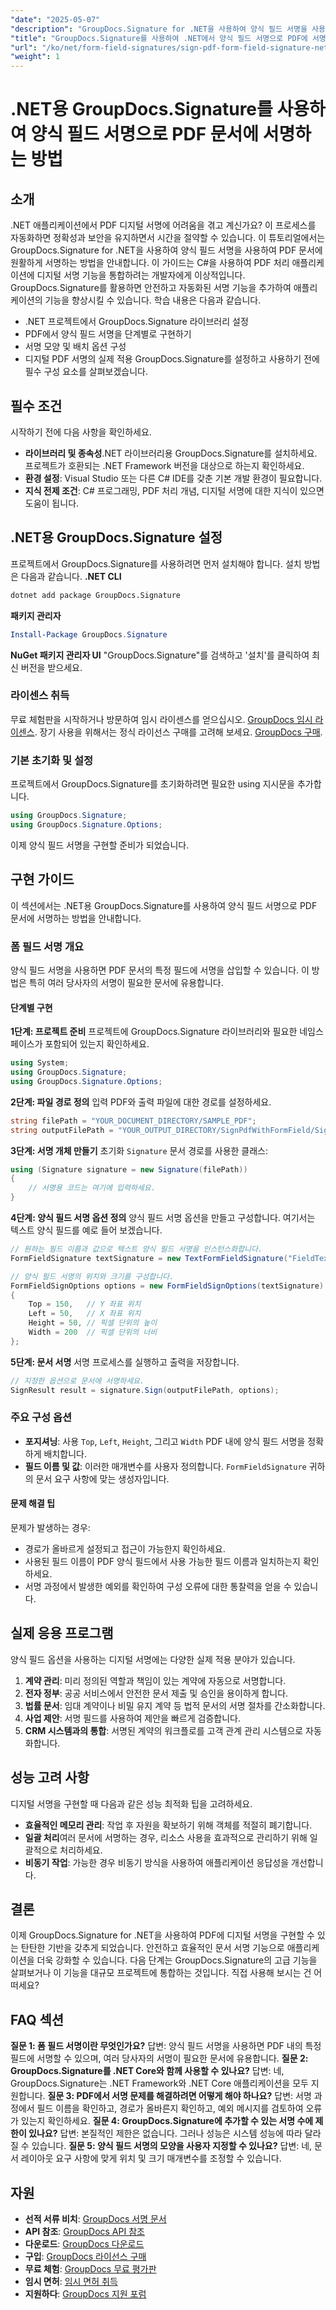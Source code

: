 ```yaml
---
"date": "2025-05-07"
"description": "GroupDocs.Signature for .NET을 사용하여 양식 필드 서명을 사용하여 PDF 문서에 효율적으로 서명하는 방법을 알아보세요. 이 가이드에서는 C#에서의 설정, 구성 및 구현에 대해 다룹니다."
"title": "GroupDocs.Signature를 사용하여 .NET에서 양식 필드 서명으로 PDF에 서명"
"url": "/ko/net/form-field-signatures/sign-pdf-form-field-signature-net-groupdocs/"
"weight": 1
---
```


# .NET용 GroupDocs.Signature를 사용하여 양식 필드 서명으로 PDF 문서에 서명하는 방법
## 소개
.NET 애플리케이션에서 PDF 디지털 서명에 어려움을 겪고 계신가요? 이 프로세스를 자동화하면 정확성과 보안을 유지하면서 시간을 절약할 수 있습니다. 이 튜토리얼에서는 GroupDocs.Signature for .NET을 사용하여 양식 필드 서명을 사용하여 PDF 문서에 원활하게 서명하는 방법을 안내합니다.
이 가이드는 C#을 사용하여 PDF 처리 애플리케이션에 디지털 서명 기능을 통합하려는 개발자에게 이상적입니다. GroupDocs.Signature를 활용하면 안전하고 자동화된 서명 기능을 추가하여 애플리케이션의 기능을 향상시킬 수 있습니다. 학습 내용은 다음과 같습니다.
- .NET 프로젝트에서 GroupDocs.Signature 라이브러리 설정
- PDF에서 양식 필드 서명을 단계별로 구현하기
- 서명 모양 및 배치 옵션 구성
- 디지털 PDF 서명의 실제 적용
GroupDocs.Signature를 설정하고 사용하기 전에 필수 구성 요소를 살펴보겠습니다.
## 필수 조건
시작하기 전에 다음 사항을 확인하세요.
- **라이브러리 및 종속성**.NET 라이브러리용 GroupDocs.Signature를 설치하세요. 프로젝트가 호환되는 .NET Framework 버전을 대상으로 하는지 확인하세요.
- **환경 설정**: Visual Studio 또는 다른 C# IDE를 갖춘 기본 개발 환경이 필요합니다.
- **지식 전제 조건**: C# 프로그래밍, PDF 처리 개념, 디지털 서명에 대한 지식이 있으면 도움이 됩니다.
## .NET용 GroupDocs.Signature 설정
프로젝트에서 GroupDocs.Signature를 사용하려면 먼저 설치해야 합니다. 설치 방법은 다음과 같습니다.
**.NET CLI**
```bash
dotnet add package GroupDocs.Signature
```
**패키지 관리자**
```powershell
Install-Package GroupDocs.Signature
```
**NuGet 패키지 관리자 UI**
"GroupDocs.Signature"를 검색하고 '설치'를 클릭하여 최신 버전을 받으세요.
### 라이센스 취득
무료 체험판을 시작하거나 방문하여 임시 라이센스를 얻으십시오. [GroupDocs 임시 라이센스](https://purchase.groupdocs.com/temporary-license/). 장기 사용을 위해서는 정식 라이선스 구매를 고려해 보세요. [GroupDocs 구매](https://purchase.groupdocs.com/buy).
### 기본 초기화 및 설정
프로젝트에서 GroupDocs.Signature를 초기화하려면 필요한 using 지시문을 추가합니다.
```csharp
using GroupDocs.Signature;
using GroupDocs.Signature.Options;
```
이제 양식 필드 서명을 구현할 준비가 되었습니다.
## 구현 가이드
이 섹션에서는 .NET용 GroupDocs.Signature를 사용하여 양식 필드 서명으로 PDF 문서에 서명하는 방법을 안내합니다. 
### 폼 필드 서명 개요
양식 필드 서명을 사용하면 PDF 문서의 특정 필드에 서명을 삽입할 수 있습니다. 이 방법은 특히 여러 당사자의 서명이 필요한 문서에 유용합니다.
#### 단계별 구현
**1단계: 프로젝트 준비**
프로젝트에 GroupDocs.Signature 라이브러리와 필요한 네임스페이스가 포함되어 있는지 확인하세요.
```csharp
using System;
using GroupDocs.Signature;
using GroupDocs.Signature.Options;
```
**2단계: 파일 경로 정의**
입력 PDF와 출력 파일에 대한 경로를 설정하세요.
```csharp
string filePath = "YOUR_DOCUMENT_DIRECTORY/SAMPLE_PDF";
string outputFilePath = "YOUR_OUTPUT_DIRECTORY/SignPdfWithFormField/SignedWithFormField.pdf";
```
**3단계: 서명 개체 만들기**
초기화 `Signature` 문서 경로를 사용한 클래스:
```csharp
using (Signature signature = new Signature(filePath))
{
    // 서명용 코드는 여기에 입력하세요.
}
```
**4단계: 양식 필드 서명 옵션 정의**
양식 필드 서명 옵션을 만들고 구성합니다. 여기서는 텍스트 양식 필드를 예로 들어 보겠습니다.
```csharp
// 원하는 필드 이름과 값으로 텍스트 양식 필드 서명을 인스턴스화합니다.
FormFieldSignature textSignature = new TextFormFieldSignature("FieldText", "Value1");

// 양식 필드 서명의 위치와 크기를 구성합니다.
FormFieldSignOptions options = new FormFieldSignOptions(textSignature)
{
    Top = 150,   // Y 좌표 위치
    Left = 50,   // X 좌표 위치
    Height = 50, // 픽셀 단위의 높이
    Width = 200  // 픽셀 단위의 너비
};
```
**5단계: 문서 서명**
서명 프로세스를 실행하고 출력을 저장합니다.
```csharp
// 지정한 옵션으로 문서에 서명하세요.
SignResult result = signature.Sign(outputFilePath, options);
```
### 주요 구성 옵션
- **포지셔닝**: 사용 `Top`, `Left`, `Height`, 그리고 `Width` PDF 내에 양식 필드 서명을 정확하게 배치합니다.
- **필드 이름 및 값**: 이러한 매개변수를 사용자 정의합니다. `FormFieldSignature` 귀하의 문서 요구 사항에 맞는 생성자입니다.
#### 문제 해결 팁
문제가 발생하는 경우:
- 경로가 올바르게 설정되고 접근이 가능한지 확인하세요.
- 사용된 필드 이름이 PDF 양식 필드에서 사용 가능한 필드 이름과 일치하는지 확인하세요.
- 서명 과정에서 발생한 예외를 확인하여 구성 오류에 대한 통찰력을 얻을 수 있습니다.
## 실제 응용 프로그램
양식 필드 옵션을 사용하는 디지털 서명에는 다양한 실제 적용 분야가 있습니다.
1. **계약 관리**: 미리 정의된 역할과 책임이 있는 계약에 자동으로 서명합니다.
2. **전자 정부**: 공공 서비스에서 안전한 문서 제출 및 승인을 용이하게 합니다.
3. **법률 문서**: 임대 계약이나 비밀 유지 계약 등 법적 문서의 서명 절차를 간소화합니다.
4. **사업 제안**: 서명 필드를 사용하여 제안을 빠르게 검증합니다.
5. **CRM 시스템과의 통합**: 서명된 계약의 워크플로를 고객 관계 관리 시스템으로 자동화합니다.
## 성능 고려 사항
디지털 서명을 구현할 때 다음과 같은 성능 최적화 팁을 고려하세요.
- **효율적인 메모리 관리**: 작업 후 자원을 확보하기 위해 객체를 적절히 폐기합니다.
- **일괄 처리**여러 문서에 서명하는 경우, 리소스 사용을 효과적으로 관리하기 위해 일괄적으로 처리하세요.
- **비동기 작업**: 가능한 경우 비동기 방식을 사용하여 애플리케이션 응답성을 개선합니다.
## 결론
이제 GroupDocs.Signature for .NET을 사용하여 PDF에 디지털 서명을 구현할 수 있는 탄탄한 기반을 갖추게 되었습니다. 안전하고 효율적인 문서 서명 기능으로 애플리케이션을 더욱 강화할 수 있습니다.
다음 단계는 GroupDocs.Signature의 고급 기능을 살펴보거나 이 기능을 대규모 프로젝트에 통합하는 것입니다. 직접 사용해 보시는 건 어떠세요?
## FAQ 섹션
**질문 1: 폼 필드 서명이란 무엇인가요?**
답변: 양식 필드 서명을 사용하면 PDF 내의 특정 필드에 서명할 수 있으며, 여러 당사자의 서명이 필요한 문서에 유용합니다.
**질문 2: GroupDocs.Signature를 .NET Core와 함께 사용할 수 있나요?**
답변: 네, GroupDocs.Signature는 .NET Framework와 .NET Core 애플리케이션을 모두 지원합니다.
**질문 3: PDF에서 서명 문제를 해결하려면 어떻게 해야 하나요?**
답변: 서명 과정에서 필드 이름을 확인하고, 경로가 올바른지 확인하고, 예외 메시지를 검토하여 오류가 있는지 확인하세요.
**질문 4: GroupDocs.Signature에 추가할 수 있는 서명 수에 제한이 있나요?**
답변: 본질적인 제한은 없습니다. 그러나 성능은 시스템 성능에 따라 달라질 수 있습니다.
**질문 5: 양식 필드 서명의 모양을 사용자 지정할 수 있나요?**
답변: 네, 문서 레이아웃 요구 사항에 맞게 위치 및 크기 매개변수를 조정할 수 있습니다.
## 자원
- **선적 서류 비치**: [GroupDocs 서명 문서](https://docs.groupdocs.com/signature/net/)
- **API 참조**: [GroupDocs API 참조](https://reference.groupdocs.com/signature/net/)
- **다운로드**: [GroupDocs 다운로드](https://releases.groupdocs.com/signature/net/)
- **구입**: [GroupDocs 라이선스 구매](https://purchase.groupdocs.com/buy)
- **무료 체험**: [GroupDocs 무료 평가판](https://releases.groupdocs.com/signature/net/)
- **임시 면허**: [임시 면허 취득](https://purchase.groupdocs.com/temporary-license/)
- **지원하다**: [GroupDocs 지원 포럼](https://forum.groupdocs.com/c/signature/)